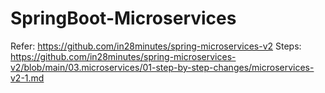# SpringBoot-Microservices
Refer:  https://github.com/in28minutes/spring-microservices-v2
Steps:  https://github.com/in28minutes/spring-microservices-v2/blob/main/03.microservices/01-step-by-step-changes/microservices-v2-1.md
